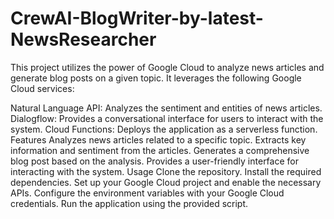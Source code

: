 # CrewAI-BlogWriter-by-latest-NewsResearcher

This project utilizes the power of Google Cloud to analyze news articles and generate blog posts on a given topic. It leverages the following Google Cloud services:

Natural Language API: Analyzes the sentiment and entities of news articles.
Dialogflow: Provides a conversational interface for users to interact with the system.
Cloud Functions: Deploys the application as a serverless function.
Features
Analyzes news articles related to a specific topic.
Extracts key information and sentiment from the articles.
Generates a comprehensive blog post based on the analysis.
Provides a user-friendly interface for interacting with the system.
Usage
Clone the repository.
Install the required dependencies.
Set up your Google Cloud project and enable the necessary APIs.
Configure the environment variables with your Google Cloud credentials.
Run the application using the provided script.
